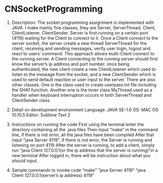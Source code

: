# CNSocketProgramming
1. Description:
The socket programming assignment is implemented with JAVA.
I make mainly five classes, they are Server, ServerThread, Client, ClientListener, ClientSender.
Server is first running on a certain port (4119) waiting for the Client to connect to it.
Once a Client connect to the server socket, the server create a new thread ServerThread for the client, receiving and sending messages, verify user login, logout and react to users’ command. This approach allows multi-Client connect to the running server.
A Client connecting to the running server should first know the server’s ip address and port number. once being authenticated, the new client create a new ClientListener which used to listen to the message from the socket, and a new ClientSender which is used to send default reaction or user input to the server.
There are also other classes. One is the class used to create userpass.txt file including the SHA1 function.  Another one is the inner class MyThread used as a handler when keyboard interruption occurs in both ServerThread and ClientSender class.

2. Detail on development environment
Language: JAVA SE-1.6
OS: MAC OS 10.10.5
Editor: Sublime Text 2

3. Instructions on running the code
First using the terminal enter the directory containing all the .java files
Then input “make” in the command line, if there is not error, all the java files have been compiled
After that input “java Server 4119”, if there is not error, the Server is running and listening on port 4119
After the server is running, to add a client, simply run “java Client 127.0.0.1(or the ip address that the server is running)”in a new terminal 
After logged in, there will be instruction about what you should input.

4. Sample commands to invoke code
“make”
“java Server 4119”
“java Client 127.0.0.1(server’s ip address) 4119”
